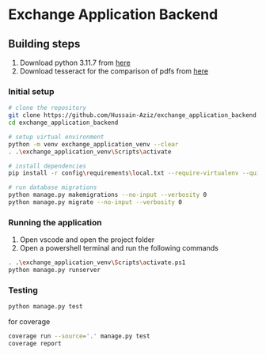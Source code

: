 # Exchange Application Backend

## Building steps

1. Download python 3.11.7 from [here](https://www.python.org/ftp/python/3.11.7/python-3.11.7-amd64.exe)
2. Download tesseract for the comparison of pdfs from [here](https://digi.bib.uni-mannheim.de/tesseract/tesseract-ocr-setup-3.05.00dev-205-ge205c59.exe)

### Initial setup

```bash
# clone the repository
git clone https://github.com/Hussain-Aziz/exchange_application_backend
cd exchange_application_backend

# setup virtual environment
python -m venv exchange_application_venv --clear
. .\exchange_application_venv\Scripts\activate

# install dependencies
pip install -r config\requirements\local.txt --require-virtualenv --quiet

# run database migrations
python manage.py makemigrations --no-input --verbosity 0
python manage.py migrate --no-input --verbosity 0
```

### Running the application

1. Open vscode and open the project folder
2. Open a powershell terminal and run the following commands

```bash
. .\exchange_application_venv\Scripts\activate.ps1
python manage.py runserver
```

### Testing

```bash
python manage.py test
```

for coverage

```bash
coverage run --source='.' manage.py test
coverage report
```
